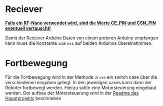 # Reciever
<ins>__Falls ein RF-Nano verwendet wird, sind die Werte CE_PIN und CSN_PIN eventuell vertauscht!__</ins>

Damit der Reciever Arduino Daten von einem anderen Arduino empfangen kann muss die Konstante `address` auf beiden Arduinos übereinstimmen.

# Fortbewegung
Für die Fortbewegung wird in der Methode `drive` ein switch case über die verschiedenen eingaben gelegt. In den jeweiligen cases kann dann der Roboter fortbewegt werden. Hierzu sollte eine Motorsteuerung eingebaut werden. Der aufbau der Motorsteuerung wird in der [Readme des Hauptprojekts](../../../README.md) beschrieben